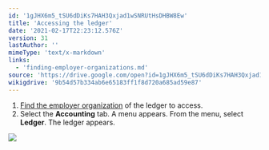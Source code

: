 ```yaml
---
id: '1gJHX6m5_tSU6dDiKs7HAH3Qxjad1wSNRUtHsDHBW8Ew'
title: 'Accessing the ledger'
date: '2021-02-17T22:23:12.576Z'
version: 31
lastAuthor: ''
mimeType: 'text/x-markdown'
links:
  - 'finding-employer-organizations.md'
source: 'https://drive.google.com/open?id=1gJHX6m5_tSU6dDiKs7HAH3Qxjad1wSNRUtHsDHBW8Ew'
wikigdrive: '9b54d57b334ab6e65183ff1f8d720a685ad59e87'
---
```

1. [Find the employer organization](finding-employer-organizations.md) of the ledger to access.
2. Select the <strong>Accounting</strong> tab. A menu appears. From the menu, select <strong>Ledger</strong>. The ledger appears.

![](../accessing-the-ledger.assets/0ee37a67cc05499d049c353976a231c0.png)
